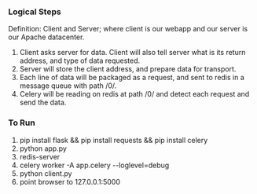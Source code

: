 ### Logical Steps
Definition: Client and Server; where client is our webapp and our server is our Apache datacenter.

1. Client asks server for data. Client will also tell server what is its return address, and type of data requested.
2. Server will store the client address, and prepare data for transport.
3. Each line of data will be packaged as a request, and sent to redis in a message queue with path /0/.
4. Celery will be reading on redis at path /0/ and detect each request and send the data. 

### To Run
1. pip install flask && pip install requests && pip install celery
2. python app.py
3. redis-server
4. celery worker -A app.celery --loglevel=debug
5. python client.py
6. point browser to 127.0.0.1:5000
